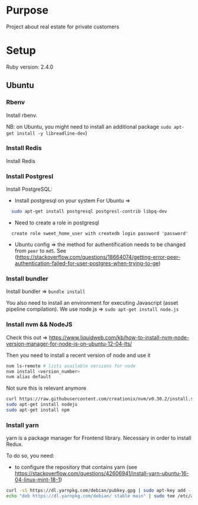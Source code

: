 # Purpose

Project about real estate for private customers

# Setup

Ruby version: 2.4.0

## Ubuntu

### Rbenv

  Install rbenv.

  NB: on Ubuntu, you might need to install an additional package `sudo apt-get install -y libreadline-dev`)

### Install Redis

   Install Redis

### Install Postgresl

Install PostgreSQL:

  - Install postgresql on your system
  For Ubuntu =>
  ```bash
    sudo apt-get install postgresql postgresl-contrib libpq-dev
  ```
  - Need to create a role in postgresql
  ```postgresql
    create role sweet_home_user with createdb login password 'password'
  ```
  - Ubuntu config  => the method for authentification needs to be changed from `peer` to `md5`. See
  (https://stackoverflow.com/questions/18664074/getting-error-peer-authentication-failed-for-user-postgres-when-trying-to-ge)

### Install bundler

Install bundler => `bundle install`

You also need to install an environment for executing Javascript (asset pipeline
compilation). We  use node.js => `sudo apt-get install node.js`


### Install nvm && NodeJS

Check this out => https://www.liquidweb.com/kb/how-to-install-nvm-node-version-manager-for-node-js-on-ubuntu-12-04-lts/

Then you need to install a recent version of node and use it

```bash
nvm ls-remote # lists available versions for node
nvm install <version_number>
nvm alias default
```

Not sure this is relevant anymore
```bash
curl https://raw.githubusercontent.com/creationix/nvm/v0.30.2/install.sh | bash
sudo apt-get install nodejs
sudo apt-get install npm
```

### Install yarn

yarn is a package manager for Frontend library. Necessary in order to install Redux.

To do so, you need:

- to configure the repository that contains yarn
(see https://stackoverflow.com/questions/42606941/install-yarn-ubuntu-16-04-linux-mint-18-1)

```bash
curl -sS https://dl.yarnpkg.com/debian/pubkey.gpg | sudo apt-key add -
echo "deb https://dl.yarnpkg.com/debian/ stable main" | sudo tee /etc/apt/sources.list.d/yarn.list
```
